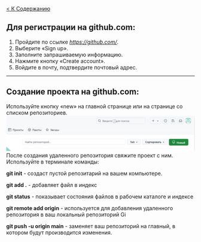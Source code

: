 [< К Содержанию]( readme.md)

## Для регистрации на github.com:

1. Пройдите по ссылке *https://github.com/*.
2. Выберите «Sign up».
3. Заполните запрашиваемую информацию.
4. Нажмите кнопку «Create account».
5. Войдите в почту, подтвердите почтовый адрес.
---
## Создание проекта на github.com:
Используйте кнопку «new» на главной странице или на странице со списком репозиториев.
![]( buttonNEW.png)
После создания удаленного репозитория свяжите проект с ним. 
Используйте в терминале команды:

 __git init__ - создаст пустой репозитарий на вашем компьютере.

 __git add .__ - добавляет файл в индекс

 __git status__ - показывает состояния файлов в рабочем каталоге и индексе

 __git remote add origin__ - используется для добавления удаленного репозитория в ваш локальный репозиторий Gi

 __git push -u origin main__ - заменяет ваш репозиторий на главный, в котором будут производится изменения.